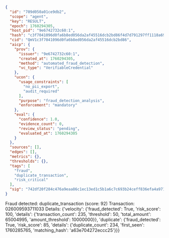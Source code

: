 ```json
{
  "id": "709d050a01ce9db2",
  "scope": "agent",
  "key": "RESULT",
  "epoch": 1760294305,
  "host_pid": "9e6742732c60:1",
  "hash": "c3f7041096d0fa6b8ed056da2af45516dcb2bd86f4d7d791297ff1118a69be46",
  "cid": "QmV1c3f7041096d0fa6b8ed056da2af45516dcb2bd86",
  "aicp": {
    "prov": {
      "issuer": "9e6742732c60:1",
      "created_at": 1760294305,
      "method": "automated_fraud_detection",
      "vc_type": "VerifiableCredential"
    },
    "ucon": {
      "usage_constraints": [
        "no_pii_export",
        "audit_required"
      ],
      "purpose": "fraud_detection_analysis",
      "enforcement": "mandatory"
    },
    "eval": {
      "confidence": 1.0,
      "evidence_count": 0,
      "review_status": "pending",
      "evaluated_at": 1760294305
    }
  },
  "sources": [],
  "edges": [],
  "metrics": {},
  "thresholds": {},
  "tags": [
    "fraud",
    "duplicate_transaction",
    "risk_critical"
  ],
  "sig": "742df20f284c476a9eaa86c1ec13ed1c5b1a6c7c693b24ceff836efa4a971655"
}
```

Fraud detected: duplicate_transaction (score: 92)
Transaction: 026009593711033
Details: {'velocity': {'fraud_detected': True, 'risk_score': 100, 'details': {'transaction_count': 235, 'threshold': 50, 'total_amount': 65004995, 'amount_threshold': 10000000}}, 'duplicate': {'fraud_detected': True, 'risk_score': 85, 'details': {'duplicate_count': 234, 'first_seen': 1760285765, 'matching_hash': 'a63e704272eccc25'}}}